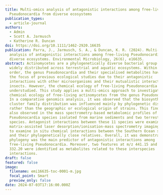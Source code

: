```yaml
---
title: Multi-omics analysis of antagonistic interactions among free-living
  Pseudonocardia from diverse ecosystems
publication_types:
  - article-journal
authors:
  - Admin
  - Scott A. Jarmusch
  - Katherine R. Duncan
doi: https://doi.org/10.1111/1462-2920.16635
publication: Parra, J., Jarmusch, S. A., & Duncan, K. R. (2024). Multi‐omics
  analysis of antagonistic interactions among free‐living Pseudonocardia from
  diverse ecosystems. Environmental Microbiology, 26(6), e16635.
abstract: Actinomycetes are a phylogenetically diverse bacterial group which are
  widely distributed across terrestrial and aquatic ecosystems. Within this
  order, the genus Pseudonocardia and their specialised metabolites have been
  the focus of previous ecological studies due to their antagonistic
  interactions with other microorganisms and their mutualistic interactions with
  insects. However, the chemical ecology of free-living Pseudonocardia remains
  understudied. This study applies a multi-omics approach to investigate the
  chemical ecology of free-living actinomycetes from the genus Pseudonocardia.
  In a comparative genomics analysis, it was observed that the biosynthetic gene
  cluster family distribution was influenced mainly by phylogenetic distance
  rather than the geographic or ecological origin of strains. This finding was
  also observed in the mass spectrometry-based metabolomic profiles of nine
  Pseudonocardia species isolated from marine sediments and two terrestrial
  species. Antagonist interactions between these 11 species were examined, and
  matrix-assisted laser desorption/ionisation-mass spectrometry imaging was used
  to examine in situ chemical interactions between the Southern Ocean strains
  and their phylogenetically close relatives. Overall, it was demonstrated that
  phylogeny was the main predictor of antagonistic interactions among
  free-living Pseudonocardia. Moreover, two features at m/z 441.15 and m/z
  332.20 were identified as metabolites related to these interspecies
  interactions.
draft: false
featured: false
image:
  filename: emi16635-toc-0001-m.jpg
  focal_point: Smart
  preview_only: false
date: 2024-07-03T17:16:00.000Z
---
```

